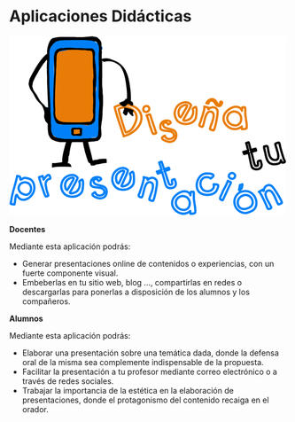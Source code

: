 # Aplicaciones Didácticas


![Presentación](img/tupresentacion.png)


**Docentes**

Mediante esta aplicación podrás:

*   Generar presentaciones online de contenidos o experiencias, con un fuerte componente visual.
*   Embeberlas en tu sitio web, blog ..., compartirlas en redes o descargarlas para ponerlas a disposición de los alumnos y los compañeros.

**Alumnos**

Mediante esta aplicación podrás:

*   Elaborar una presentación sobre una temática dada, donde la defensa oral de la misma sea complemente indispensable de la propuesta.
*   Facilitar la presentación a tu profesor mediante correo electrónico o a través de redes sociales.
*   Trabajar la importancia de la estética en la elaboración de presentaciones, donde el protagonismo del contenido recaiga en el orador.